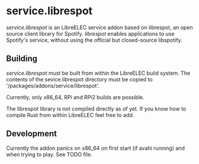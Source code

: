# service.librespot
*service.librespot* is an LibreELEC service addon based on librespot, 
an open source client library for Spotify. *librespot* enables applications to 
use Spotify's service, without using the official but closed-source 
libspotify.

## Building
*service.librespot* must be built from within the LibreELEC build system.
The contents of the sevice.librespot directory must be copied to 
'/packages/addons/service/librespot'.

Currently, only x86_64, RPi and RPi2 builds are possible.

The librespot library is not compiled directly as of yet. If you know how to 
compile Rust from within LibreELEC feel free to add.

## Development
Currently the addon panics on x86_64 on first start (if avahi running) and when trying to play. See TODO file.
